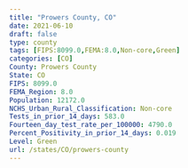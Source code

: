 ```yaml
---
title: "Prowers County, CO"
date: 2021-06-10
draft: false
type: county
tags: [FIPS:8099.0,FEMA:8.0,Non-core,Green]
categories: [CO]
County: Prowers County
State: CO
FIPS: 8099.0
FEMA_Region: 8.0
Population: 12172.0
NCHS_Urban_Rural_Classification: Non-core
Tests_in_prior_14_days: 583.0
Fourteen_day_test_rate_per_100000: 4790.0
Percent_Positivity_in_prior_14_days: 0.019
Level: Green
url: /states/CO/prowers-county
---
```




